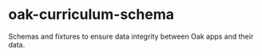 # oak-curriculum-schema

Schemas and fixtures to ensure data integrity between Oak apps and their data.
